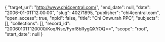{
  "target_url": "http://www.chi4central.com/", 
  "end_date": null, 
  "date": "2006-01-01T12:00:00", 
  "slug": 40271895, 
  "publisher": "chi4central.com", 
  "open_access": true, 
  "npld": false, 
  "title": "Chi Onwurah PPC", 
  "subjects": [], 
  "collections": [], 
  "record_id": "20060101T120000/Koq/Nsc/Fynf8bRygQXYOQ==", 
  "scope": "root", 
  "start_date": null
}

